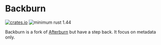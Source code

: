 # Backburn

[![crates.io](https://img.shields.io/crates/v/afterburn.svg)](https://crates.io/crates/afterburn)
![minimum rust 1.44](https://img.shields.io/badge/rust-1.44%2B-orange.svg)

Backburn is a fork of [Afterburn](https://github/coreos/afterburn) but have a step back. It focus on metadata only.